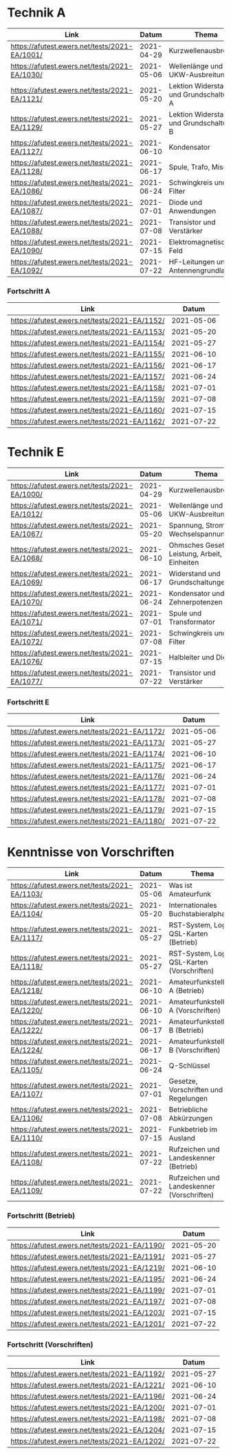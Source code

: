 # Technik A

| Link                                          | Datum      | Thema                                     |
| --------------------------------------------- | ---------- | ----------------------------------------- |
| https://afutest.ewers.net/tests/2021-EA/1001/ | 2021-04-29 | Kurzwellenausbreitung                     |
| https://afutest.ewers.net/tests/2021-EA/1030/ | 2021-05-06 | Wellenlänge und UKW-Ausbreitung           |
| https://afutest.ewers.net/tests/2021-EA/1121/ | 2021-05-20 | Lektion Widerstand und Grundschaltungen A |
| https://afutest.ewers.net/tests/2021-EA/1129/ | 2021-05-27 | Lektion Widerstand und Grundschaltungen B |
| https://afutest.ewers.net/tests/2021-EA/1127/ | 2021-06-10 | Kondensator                               |
| https://afutest.ewers.net/tests/2021-EA/1128/ | 2021-06-17 | Spule, Trafo, Misc                        |
| https://afutest.ewers.net/tests/2021-EA/1086/ | 2021-06-24 | Schwingkreis und Filter                   |
| https://afutest.ewers.net/tests/2021-EA/1087/ | 2021-07-01 | Diode und Anwendungen                     |
| https://afutest.ewers.net/tests/2021-EA/1088/ | 2021-07-08 | Transistor und Verstärker                 |
| https://afutest.ewers.net/tests/2021-EA/1090/ | 2021-07-15 | Elektromagnetisches Feld                  |
| https://afutest.ewers.net/tests/2021-EA/1092/ | 2021-07-22 | HF-Leitungen und Antennengrundlagen       |

### Fortschritt A

| Link                                          | Datum      |
| --------------------------------------------- | ---------- |
| https://afutest.ewers.net/tests/2021-EA/1152/ | 2021-05-06 |
| https://afutest.ewers.net/tests/2021-EA/1153/ | 2021-05-20 |
| https://afutest.ewers.net/tests/2021-EA/1154/ | 2021-05-27 |
| https://afutest.ewers.net/tests/2021-EA/1155/ | 2021-06-10 |
| https://afutest.ewers.net/tests/2021-EA/1156/ | 2021-06-17 |
| https://afutest.ewers.net/tests/2021-EA/1157/ | 2021-06-24 |
| https://afutest.ewers.net/tests/2021-EA/1158/ | 2021-07-01 |
| https://afutest.ewers.net/tests/2021-EA/1159/ | 2021-07-08 |
| https://afutest.ewers.net/tests/2021-EA/1160/ | 2021-07-15 |
| https://afutest.ewers.net/tests/2021-EA/1162/ | 2021-07-22 |

# Technik E

| Link                                          | Datum      | Thema                                           |
| --------------------------------------------- | ---------- | ----------------------------------------------- |
| https://afutest.ewers.net/tests/2021-EA/1000/ | 2021-04-29 | Kurzwellenausbreitung                           |
| https://afutest.ewers.net/tests/2021-EA/1012/ | 2021-05-06 | Wellenlänge und UKW-Ausbreitung                 |
| https://afutest.ewers.net/tests/2021-EA/1067/ | 2021-05-20 | Spannung, Strom, Wechselspannung                |
| https://afutest.ewers.net/tests/2021-EA/1068/ | 2021-06-10 | Ohmsches Gesetz, Leistung, Arbeit, SI-Einheiten |
| https://afutest.ewers.net/tests/2021-EA/1069/ | 2021-06-17 | Widerstand und Grundschaltungen                 |
| https://afutest.ewers.net/tests/2021-EA/1070/ | 2021-06-24 | Kondensator und Zehnerpotenzen                  |
| https://afutest.ewers.net/tests/2021-EA/1071/ | 2021-07-01 | Spule und Transformator                         |
| https://afutest.ewers.net/tests/2021-EA/1072/ | 2021-07-08 | Schwingkreis und Filter                         |
| https://afutest.ewers.net/tests/2021-EA/1076/ | 2021-07-15 | Halbleiter und Diode                            |
| https://afutest.ewers.net/tests/2021-EA/1077/ | 2021-07-22 | Transistor und Verstärker                       |

### Fortschritt E

| Link                                          | Datum      |
| --------------------------------------------- | ---------- |
| https://afutest.ewers.net/tests/2021-EA/1172/ | 2021-05-06 |
| https://afutest.ewers.net/tests/2021-EA/1173/ | 2021-05-27 |
| https://afutest.ewers.net/tests/2021-EA/1174/ | 2021-06-10 |
| https://afutest.ewers.net/tests/2021-EA/1175/ | 2021-06-17 |
| https://afutest.ewers.net/tests/2021-EA/1176/ | 2021-06-24 |
| https://afutest.ewers.net/tests/2021-EA/1177/ | 2021-07-01 |
| https://afutest.ewers.net/tests/2021-EA/1178/ | 2021-07-08 |
| https://afutest.ewers.net/tests/2021-EA/1179/ | 2021-07-15 |
| https://afutest.ewers.net/tests/2021-EA/1180/ | 2021-07-22 |

# Kenntnisse von Vorschriften

| Link                                          | Datum      | Thema                                      |
| --------------------------------------------- | ---------- | ------------------------------------------ |
| https://afutest.ewers.net/tests/2021-EA/1103/ | 2021-05-06 | Was ist Amateurfunk                        |
| https://afutest.ewers.net/tests/2021-EA/1104/ | 2021-05-20 | Internationales Buchstabieralphabet        |
| https://afutest.ewers.net/tests/2021-EA/1117/ | 2021-05-27 | RST-System, Log, QSL-Karten (Betrieb)      |
| https://afutest.ewers.net/tests/2021-EA/1118/ | 2021-05-27 | RST-System, Log, QSL-Karten (Vorschriften) |
| https://afutest.ewers.net/tests/2021-EA/1218/ | 2021-06-10 | Amateurfunkstellen A (Betrieb)             |
| https://afutest.ewers.net/tests/2021-EA/1220/ | 2021-06-10 | Amateurfunkstellen A (Vorschriften)        |
| https://afutest.ewers.net/tests/2021-EA/1222/ | 2021-06-17 | Amateurfunkstellen B (Betrieb)             |
| https://afutest.ewers.net/tests/2021-EA/1224/ | 2021-06-17 | Amateurfunkstellen B (Vorschriften)        |
| https://afutest.ewers.net/tests/2021-EA/1105/ | 2021-06-24 | Q-Schlüssel                                |
| https://afutest.ewers.net/tests/2021-EA/1107/ | 2021-07-01 | Gesetze, Vorschriften und Regelungen       |
| https://afutest.ewers.net/tests/2021-EA/1106/ | 2021-07-08 | Betriebliche Abkürzungen                   |
| https://afutest.ewers.net/tests/2021-EA/1110/ | 2021-07-15 | Funkbetrieb im Ausland                     |
| https://afutest.ewers.net/tests/2021-EA/1108/ | 2021-07-22 | Rufzeichen und Landeskenner (Betrieb)      |
| https://afutest.ewers.net/tests/2021-EA/1109/ | 2021-07-22 | Rufzeichen und Landeskenner (Vorschriften) |

### Fortschritt (Betrieb)

| Link                                          | Datum      |
| --------------------------------------------- | ---------- |
| https://afutest.ewers.net/tests/2021-EA/1190/ | 2021-05-20 |
| https://afutest.ewers.net/tests/2021-EA/1191/ | 2021-05-27 |
| https://afutest.ewers.net/tests/2021-EA/1219/ | 2021-06-10 |
| https://afutest.ewers.net/tests/2021-EA/1195/ | 2021-06-24 |
| https://afutest.ewers.net/tests/2021-EA/1199/ | 2021-07-01 |
| https://afutest.ewers.net/tests/2021-EA/1197/ | 2021-07-08 |
| https://afutest.ewers.net/tests/2021-EA/1203/ | 2021-07-15 |
| https://afutest.ewers.net/tests/2021-EA/1201/ | 2021-07-22 |

### Fortschritt (Vorschriften)

| Link                                          | Datum      |
| --------------------------------------------- | ---------- |
| https://afutest.ewers.net/tests/2021-EA/1192/ | 2021-05-27 |
| https://afutest.ewers.net/tests/2021-EA/1221/ | 2021-06-10 |
| https://afutest.ewers.net/tests/2021-EA/1196/ | 2021-06-24 |
| https://afutest.ewers.net/tests/2021-EA/1200/ | 2021-07-01 |
| https://afutest.ewers.net/tests/2021-EA/1198/ | 2021-07-08 |
| https://afutest.ewers.net/tests/2021-EA/1204/ | 2021-07-15 |
| https://afutest.ewers.net/tests/2021-EA/1202/ | 2021-07-22 |
